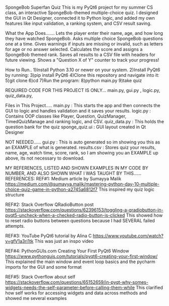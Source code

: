 SpongeBob Superfan Quiz
This is my PyQt6 project for my summer CS class, an interactive SpongeBob-themed multiple-choice quiz. I designed the GUI in Qt Designer, connected it to Python logic, and added my own 
features like input validation, a ranking system, and CSV result saving.

What the App Does.......
Lets the player enter their name, age, and how long they have watched SpongeBob.
Asks multiple choice SpongeBob questions one at a time.
Gives warnings if inputs are missing or invalid, such as letters for age or no answer selected.
Calculates the score and assigns a SpongeBob themed rank.
Saves all results to a CSV file with headers for future viewing.
Shows a "Question X of Y" counter to track your progress!

How to Run..
1)Install Python 3.10 or newer on your system.
2)Install PyQt6 by running:
3)pip install PyQt6
4)Clone this repository and navigate into it:
5)git clone <your-repo-link>
6)cd <repo-name>
7)Run the program:
8)python main.py
9)take quiz 

REQUIRED CODE FOR THIS PROJECT IS ONLY...
main.py,
gui.py ,
logic.py,
quiz_data.py,

Files in This Project.....
main.py : This starts the app and then connects the GUI to logic and handles validation and it saves your results.
logic.py : Contains OOP classes like Player, Question, QuizManager, TimedQuizManage and ranking logic, and CSV.
quiz_data.py : This holds the question bank for the quiz
sponge_quiz.ui : GUI layout created in Qt Designer

NOT NEEDED......
gui.py : This is auto generated so im showing you this as an EXAMPLE of what is generated. 
results.csv : Stores quiz your results, name, age, watch time, score, rank, so I am showing you an EXAMPLE up above, its not necessary to download.

MY REFERENCES, LISTED AND SHOWN EXAMPLES IN MY CODE BY NUMBER, AND ALSO SHOWN WHAT I WAS TAUGHT BY THIS...... 
REFERENCES:
REF#1: Medium article by Sumayya Malik
https://medium.com/@sumayya.malik/mastering-python-day-10-multiple-choice-quiz-game-in-python-a2745a6812f7
This inspired my quiz logic structure

REF#2: Stack Overflow QRadioButton post
https://stackoverflow.com/questions/62396153/toggling-a-qradiobutton-in-pyqt5-uncheck-when-a-checked-radio-button-is-clicked
This showed how to reset radio buttons between questions because I had SEVERAL failed attempts. 

REF#3: YouTube PyQt6 tutorial by Alina C
https://www.youtube.com/watch?v=gfV1a3ri1tk
This was just an inspo video 

REF#4: PythonGUIs.com Creating Your First PyQt6 Window
https://www.pythonguis.com/tutorials/pyqt6-creating-your-first-window/
This explained the main window and event loop basics and the pycharm imports for the GUI and some format 

REF#5: Stack Overflow about self
https://stackoverflow.com/questions/65152659/in-pyqt-why-somes-widgets-needs-the-self-parameter-before-calling-them-while
This clarified how self works for accessing widgets and data across methods and showed me several examples
